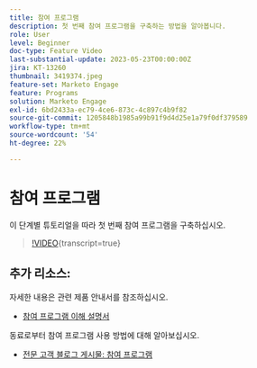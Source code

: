 ```yaml
---
title: 참여 프로그램
description: 첫 번째 참여 프로그램을 구축하는 방법을 알아봅니다.
role: User
level: Beginner
doc-type: Feature Video
last-substantial-update: 2023-05-23T00:00:00Z
jira: KT-13260
thumbnail: 3419374.jpeg
feature-set: Marketo Engage
feature: Programs
solution: Marketo Engage
exl-id: 6bd2433a-ec79-4ce6-873c-4c897c4b9f82
source-git-commit: 1205848b1985a99b91f9d4d25e1a79f0df379589
workflow-type: tm+mt
source-wordcount: '54'
ht-degree: 22%

---
```


# 참여 프로그램

이 단계별 튜토리얼을 따라 첫 번째 참여 프로그램을 구축하십시오.

>[!VIDEO](https://video.tv.adobe.com/v/3452686/?learn=on&captions=kor){transcript=true}

## 추가 리소스:

자세한 내용은 관련 제품 안내서를 참조하십시오.
* [참여 프로그램 이해 설명서](https://experienceleague.adobe.com/docs/marketo/using/product-docs/email-marketing/drip-nurturing/creating-an-engagement-program/understanding-engagement-programs.html?lang=ko)

동료로부터 참여 프로그램 사용 방법에 대해 알아보십시오.
* [전문 고객 블로그 게시물: 참여 프로그램](https://nation.marketo.com/t5/product-blogs/marketo-success-series-engagement-programs/ba-p/301712)
